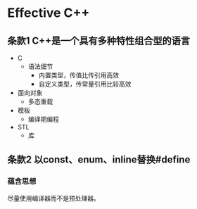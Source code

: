 # Effective C++

## 条款1 C++是一个具有多种特性组合型的语言

- C
  - 语法细节
    - 内置类型，传值比传引用高效
    - 自定义类型，传常量引用比较高效
- 面向对象
  - 多态重载
- 模板
  - 编译期编程
- STL
  - 库



## 条款2 以const、enum、inline替换#define

### 蕴含思想

尽量使用编译器而不是预处理器。

